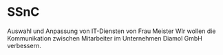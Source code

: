 # SSnC
Auswahl und Anpassung von IT-Diensten von Frau Meister
WIr wollen die Kommunikation zwischen Mitarbeiter im Unternehmen Diamol GmbH verbessern.
